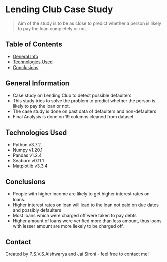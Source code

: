 # Lending Club Case Study
> Aim of the study is to be as close to predict whether a person is likely to pay the loan completely or not.


## Table of Contents
* [General Info](#general-information)
* [Technologies Used](#technologies-used)
* [Conclusions](#conclusions)

## General Information
- Case study on Lending Club to detect possible defaulters
- This study tries to solve the problem to predict whether the person is likely to pay the loan or not.
- The case study is done on past data of defaulters and non-defaulters
- Final Analysis is done on 19 columns cleaned from dataset.

## Technologies Used
- Python v3.7.2
- Numpy v1.20.1
- Pandas v1.2.4
- Seaborn v0.11.1
- Matplotlib v3.3.4

## Conclusions
- People with higher income are likely to get higher interest rates on loans.
- Higher interest rates on loan will lead to the loan not paid on due dates and possibly defaulters
- Most loans which were charged off were taken to pay debts
- Higher amount of loans were verified more than less amount, thus loans with lesser amount are more liekely to be charged off.

## Contact
Created by P.S.V.S.Aishwarya and Jai Sirohi - feel free to contact me!

